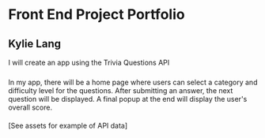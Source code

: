 # Front End Project Portfolio
## Kylie Lang
I will create an app using the Trivia Questions API
###
In my app, there will be a  home page where users can select a category and difficulty level for the questions. After submitting an answer, the next question will be displayed. A final popup at the end will display the user's overall score.
####
[See assets for example of API data]